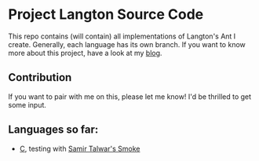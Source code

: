 # Project Langton Source Code

This repo contains (will contain) all implementations of Langton's Ant I create. Generally, each language has its own branch.
If you want to know more about this project, have a look at my [blog](https://www.reasu.at).

## Contribution
If you want to pair with me on this, please let me know! I'd be thrilled to get some input.

## Languages so far:
- [C](), testing with [Samir Talwar's Smoke](https://github.com/SamirTalwar/smoke)
